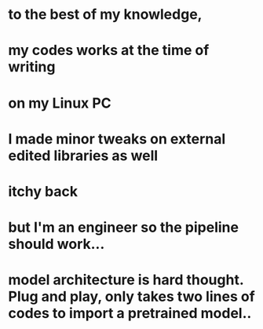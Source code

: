 # to the best of my knowledge,
# my codes works at the time of writing
# on my Linux PC
# I made minor tweaks on external edited libraries as well
# itchy back
# but I'm an engineer so the pipeline should work...
# model architecture is hard thought. Plug and play, only takes two lines of codes to import a pretrained model..
